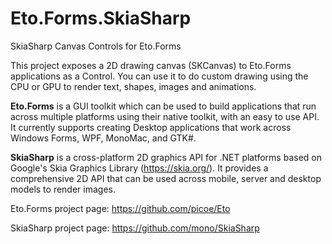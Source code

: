 # Eto.Forms.SkiaSharp
SkiaSharp Canvas Controls for Eto.Forms

This project exposes a 2D drawing canvas (SKCanvas) to Eto.Forms applications as a Control. You can use it to do custom drawing using the CPU or GPU to render text, shapes, images and animations.

**Eto.Forms** is a GUI toolkit which can be used to build applications that run across multiple platforms using their native toolkit, with an easy to use API. It currently supports creating Desktop applications that work across Windows Forms, WPF, MonoMac, and GTK#.

**SkiaSharp** is a cross-platform 2D graphics API for .NET platforms based on Google's Skia Graphics Library (https://skia.org/). It provides a comprehensive 2D API that can be used across mobile, server and desktop models to render images.

Eto.Forms project page: https://github.com/picoe/Eto

SkiaSharp project page: https://github.com/mono/SkiaSharp
